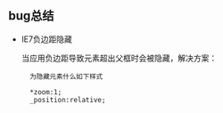 bug总结
---

- IE7负边距隐藏

	当应用负边距导致元素超出父框时会被隐藏，解决方案：
		
		为隐藏元素什么如下样式

		*zoom:1;
    	_position:relative;